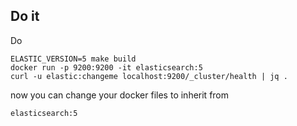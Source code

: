 ## Do it

Do

    ELASTIC_VERSION=5 make build
    docker run -p 9200:9200 -it elasticsearch:5
    curl -u elastic:changeme localhost:9200/_cluster/health | jq .

now you can change your docker files to inherit from

    elasticsearch:5
